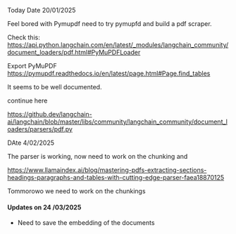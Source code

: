 Today Date 20/01/2025

Feel bored with Pymupdf need to try pymupfd and build a pdf scraper.


Check this: https://api.python.langchain.com/en/latest/_modules/langchain_community/document_loaders/pdf.html#PyMuPDFLoader

Export PyMuPDF
https://pymupdf.readthedocs.io/en/latest/page.html#Page.find_tables

It seems to be well documented.


continue here

https://github.dev/langchain-ai/langchain/blob/master/libs/community/langchain_community/document_loaders/parsers/pdf.py



DAte 4/02/2025

The parser is working, now need to work on the chunking and 

https://www.llamaindex.ai/blog/mastering-pdfs-extracting-sections-headings-paragraphs-and-tables-with-cutting-edge-parser-faea18870125


Tommorowo we need to work on the chunkings


#### Updates on 24 /03/2025

- Need to save the embedding of the documents 
